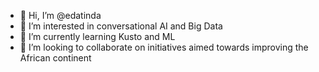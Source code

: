 - 👋 Hi, I’m @edatinda
- 👀 I’m interested in conversational AI and Big Data
- 🌱 I’m currently learning Kusto and ML
- 💞️ I’m looking to collaborate on initiatives aimed towards improving the African continent

